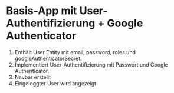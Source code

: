 # Basis-App mit User-Authentifizierung + Google Authenticator

1. Enthält User Entity mit email, password, roles und googleAuthenticatorSecret.
2. Implementiert User-Authentifizierung mit Passwort und Google Authenticator.
3. Navbar erstellt
4. Eingeloggter User wird angezeigt
